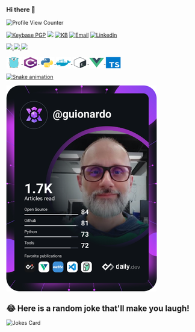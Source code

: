 ### Hi there 👋
![Profile View Counter](https://komarev.com/ghpvc/?username=guionardo)

[![Keybase PGP](https://img.shields.io/keybase/pgp/guionardo?style=for-the-badge)](https://keybase.io/guionardo)
<a href="https://guiosoft.prose.sh"><img src="https://img.shields.io/badge/Experimental%20Blog-guiosoft.prose.sh-blueviolet?style=for-the-badge" target="_blank"></a>
[![KB](https://img.shields.io/badge/KB-Guionardo's%20Knowledge%20Bank-brightgreen?style=for-the-badge)](https://guionardo.github.io/kb)
[![Email](https://img.shields.io/badge/-Gmail-%23333?style=for-the-badge&logo=gmail&logoColor=white)](mailto:guionardo@gmail.com)
[![Linkedin](https://img.shields.io/badge/-LinkedIn-%230077B5?style=for-the-badge&logo=linkedin&logoColor=white)](https://www.linkedin.com/in/guionardo)
 
 <div>
  <a href="https://github.com/guionardo">
  <img height="180em" src="https://github-readme-stats.vercel.app/api?username=guionardo&show_icons=trueinclude_all_commits=true&count_private=true"/>
  <img height="180em" src="https://github-readme-stats.vercel.app/api/top-langs/?username=guionardo"/>
   <img height="180em" src="https://github-readme-stats.vercel.app/api/wakatime?username=guionardo&custom_title=Last%20week%20(WakaTime)&layout=compact"/>
</div>
<div style="display: inline_block"><br>
  <img align="center" title="Golang" alt="gui-Go" height="30" width="40" src="https://raw.githubusercontent.com/devicons/devicon/master/icons/go/go-original.svg">
 <img align="center" title="C#" alt="gui-Csharp" height="30" width="40" src="https://raw.githubusercontent.com/devicons/devicon/master/icons/csharp/csharp-original.svg">  
 <img align="center" title="Python" alt="gui-Python" height="30" width="40" src="https://raw.githubusercontent.com/devicons/devicon/master/icons/python/python-original.svg">
 <img align="center" title="Docker" alt="gui-Docker" height="30" width="40" src="https://raw.githubusercontent.com/devicons/devicon/master/icons/docker/docker-plain.svg">
 <img align="center" title="Bash" alt="gui-Bash" height="30" width="40" src="https://raw.githubusercontent.com/devicons/devicon/master/icons/bash/bash-original.svg">
 <img align="center" title="VueJS" alt="gui-Vue" height="30" width="40" src="https://raw.githubusercontent.com/devicons/devicon/master/icons/vuejs/vuejs-original.svg">
  <img align="center" title="TypeScript" alt="gui-Ts" height="30" width="40" src="https://raw.githubusercontent.com/devicons/devicon/master/icons/typescript/typescript-plain.svg"> 
</div>
<div>
 
  ![Snake animation](https://github.com/guionardo/guionardo/blob/output/github-contribution-grid-snake.svg)
 
</div>
 <div>
  <a href="https://app.daily.dev/guionardo"><img src="https://github.com/guionardo/guionardo/blob/master/devcard.svg" width="400" alt="Guionardo's Dev Card"/></a>

 </div>
 
## 😂 Here is a random joke that'll make you laugh!
![Jokes Card](https://readme-jokes.vercel.app/api)
